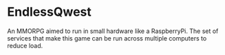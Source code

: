 EndlessQwest
============

An MMORPG aimed to run in small hardware like a RaspberryPi. The set of services that make this game can be run across multiple computers to reduce load.